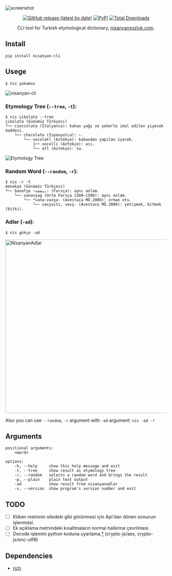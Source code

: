 ![screenshot](https://user-images.githubusercontent.com/16024979/162843362-4050c114-dc82-49eb-ac43-dd6cef79382a.png)

<div align="center">
<a href="https://github.com/agmmnn/nisanyan-cli">
<img alt="GitHub release (latest by date)" src="https://img.shields.io/github/v/release/agmmnn/nisanyan-cli"></a>
<a href="https://pypi.org/project/nisanyan-cli/">
<img alt="PyPI" src="https://img.shields.io/pypi/v/nisanyan-cli"></a> 
<a href="https://pepy.tech/project/nisanyan-cli">
<img alt="Total Downloads" src="https://static.pepy.tech/personalized-badge/nisanyan-cli?period=total&units=international_system&left_color=black&right_color=orange&left_text=Downloads"></a>

CLI tool for Turkish etymological dictionary, [nisanyansozluk.com](https://www.nisanyansozluk.com/).

</div>

## Install

```
pip install nisanyan-cli
```

## Usege

```
$ nis yakamoz
```

![nisanyan-cli](https://user-images.githubusercontent.com/16024979/162844886-7831aebc-8efe-4018-9df5-b26babcc1ca3.png)

### Etymology Tree (`--tree`, `-t`):

```
$ nis çikolata --tree
çikolata (Günümüz Türkçesi)
└── cioccolata (İtalyanca): kakao yağı ve şekerle imal edilen yiyecek maddesi.
    └── chocolate (İspanyolca): ~.
        └── xocolatl (Aztekçe): kakaodan yapılan içecek.
            ├── xocolli (Aztekçe): acı.
            └── atl (Aztekçe): su.
```

![Etymology Tree](https://user-images.githubusercontent.com/16024979/164780578-0d51d1b1-31b6-48a4-a09e-b42aa6b6c515.png)

### Random Word (`--random`, `-r`):

```
$ nis -r -t
menekşe (Günümüz Türkçesi)
└── banafşe ‹بنفشه› (Farsça): aynı anlam.
    └── vanavşag (Orta Farsça 1300—1500): aynı anlam.
        └── *vana-vaxşa- (Avestaca MÖ.2000): orman otu.
            └── vaxşaiti, vaxş- (Avestaca MÖ.2000): yetişmek, bitmek (bitki).
```

### Adlar (`-ad`):

```
$ nis gökçe -ad
```

<img src="https://user-images.githubusercontent.com/16024979/208524422-115cf48b-b2db-4e3e-880f-d43784ed48c6.png" alt="NisanyanAdlar" width="540"/>

Also you can use `--random`, `-r` argument with `-ad` argument: `nis -ad -r`

## Arguments

```
positional arguments:
    <word>

options:
    -h, --help     show this help message and exit
    -t, --tree     show result as etymology tree
    -r, --random   selects a random word and brings the result
    -p, --plain    plain text output
    -ad            show result from nisanyanadlar
    -v, --version  show program's version number and exit
```

## TODO

- [ ] Köken metninin sitedeki gibi görünmesi için Api'dan dönen sonucun işlenmesi.
- [ ] Ek açıklama metnindeki kısaltmaların normal hallerine çevrilmesi.
- [ ] Decode işlemini python koduna uyarlama.[\*](https://github.com/agmmnn/Radyal-api/blob/master/api/nisanyan-decrypt.js) (crypto-js/aes, crypto-js/enc-utf8)

## Dependencies

- [rich](https://pypi.org/project/rich/)
